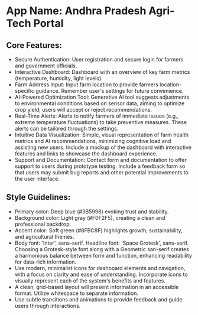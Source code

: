 # **App Name**: Andhra Pradesh Agri-Tech Portal

## Core Features:

- Secure Authentication: User registration and secure login for farmers and government officials.
- Interactive Dashboard: Dashboard with an overview of key farm metrics (temperature, humidity, light levels).
- Farm Address Input: Input farm location to provide farmers location-specific guidance. Remember user's settings for future convenience.
- AI-Powered Optimization Tool: Generative AI tool suggests adjustments to environmental conditions based on sensor data, aiming to optimize crop yield; users will accept or reject recommendations.
- Real-Time Alerts: Alerts to notify farmers of immediate issues (e.g., extreme temperature fluctuations) to take preventive measures. These alerts can be tailored through the settings.
- Intuitive Data Visualization: Simple, visual representation of farm health metrics and AI recommendations, minimizing cognitive load and assisting new users. Include a mockup of the dashboard with interactive features and links to showcase the dashboard experience.
- Support and Documentation: Contact form and documentation to offer support to users during prototype testing. Include a feedback form so that users may submit bug reports and other potential improvements to the user interface.

## Style Guidelines:

- Primary color: Deep blue (#3B5998) evoking trust and stability.
- Background color: Light gray (#F0F2F5), creating a clean and professional backdrop.
- Accent color: Soft green (#8FBC8F) highlights growth, sustainability, and agricultural themes.
- Body font: 'Inter', sans-serif. Headline font: 'Space Grotesk', sans-serif. Choosing a Grotesk-style font along with a Geometric san-serif creates a harmonious balance between form and function, enhancing readability for data-rich information.
- Use modern, minimalist icons for dashboard elements and navigation, with a focus on clarity and ease of understanding. Incorporate icons to visually represent each of the system's benefits and features.
- A clean, grid-based layout will present information in an accessible format. Utilize whitespace to separate information.
- Use subtle transitions and animations to provide feedback and guide users through interactions.